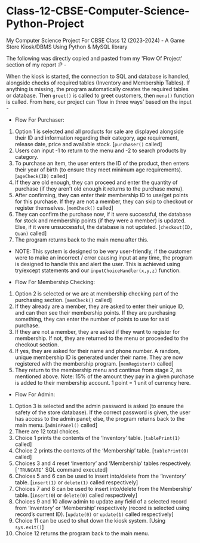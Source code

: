 # Class-12-CBSE-Computer-Science-Python-Project
My Computer Science Project For CBSE Class 12 (2023-2024) - A Game Store Kiosk/DBMS Using Python &amp; MySQL library

The following was directly copied and pasted from my 'Flow Of Project' section of my report :P -

When the kiosk is started, the connection to SQL
and database is handled, alongside checks of required
tables (Inventory and Membership Tables). If anything
is missing, the program automatically creates the
required tables or database. Then `greet()` is called to
greet customers, then `menu()` function is called.
From here, our project can ‘flow in three ways’ based
on the input -

- Flow For Purchaser:
1. Option 1 is selected and all products for sale are
displayed alongside their ID and information
regarding their category, age requirement, release
date, price and available stock. [`purchaser()` called]
2. Users can input -1 to return to the menu and -2 to
search products by category.
3. To purchase an item, the user enters the ID of the
product, then enters their year of birth (to ensure
they meet minimum age requirements).
[`ageCheck(ID)` called]
4. If they are old enough, they can proceed and enter
the quantity of purchase (if they aren’t old enough
it returns to the purchase menu).
5. After confirming, they can enter their membership
ID to use/get points for this purchase. If they are
not a member, they can skip to checkout or register
themselves. [`memCheck()` called]
6. They can confirm the purchase now, if it were
successful, the database for stock and membership
points (if they were a member) is updated. Else, if
it were unsuccessful, the database is not updated.
[`checkout(ID, Quan)` called]
7. The program returns back to the main menu after
this.
- NOTE: This system is designed to be very
user-friendly, if the customer were to make an
incorrect / error causing input at any time, the
program is designed to handle this and alert the
user. This is achieved using try/except statements
and our `inputChoiceHandler(x,y,z)` function.

- Flow For Membership Checking:
1. Option 2 is selected or we are at membership
checking part of the purchasing section.
[`memCheck()` called]
2. If they already are a member, they are asked to
enter their unique ID, and can then see their
membership points. If they are purchasing
something, they can enter the number of points to
use for said purchase.
3. If they are not a member, they are asked if they
want to register for membership. If not, they are
returned to the menu or proceeded to the checkout
section.
4. If yes, they are asked for their name and phone
number. A random, unique membership ID is
generated under their name. They are now
registered with the membership program.
[`memRegister()` called]
5. They return to the membership menu and continue
from stage 2, as mentioned above.
Note: 15% of the amount they pay in a given purchase
is added to their membership account. 1 point = 1 unit
of currency here.

- Flow For Admin:
1. Option 3 is selected and the admin password is
asked (to ensure the safety of the store database). If
the correct password is given, the user has access
to the admin panel; else, the program returns back
to the main menu. [`adminPanel()` called]
2. There are 12 total choices.
3. Choice 1 prints the contents of the ‘Inventory’
table. [`tablePrint(1)` called]
4. Choice 2 prints the contents of the ‘Membership’
table. [`tablePrint(0)` called]
5. Choices 3 and 4 reset ‘Inventory’ and
‘Membership’ tables respectively. [`‘TRUNCATE’`
SQL command executed]
6. Choices 5 and 6 can be used to insert into/delete
from the ‘Inventory’ table. [`insert(1)` or `delete(1)`
called respectively]
7. Choices 7 and 8 can be used to insert into/delete
from the Membership’ table. [`insert(0`) or
`delete(0)` called respectively]
8. Choices 9 and 10 allow admin to update any field
of a selected record from ‘Inventory’ or
‘Membership’ respectively (record is selected
using record’s current ID). [`update(0)` or
`update(1)` called respectively]
9. Choice 11 can be used to shut down the kiosk
system. [Using `sys.exit()`]
10. Choice 12 returns the program back to the main
menu.
